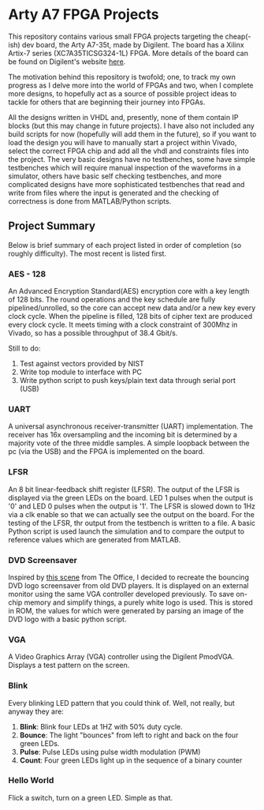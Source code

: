 # Arty A7 FPGA Projects
This repository contains various small FPGA projects targeting the cheap(-ish) dev board, the Arty A7-35t, made by Digilent. The board has a Xilinx Artix-7 series (XC7A35TICSG324-1L) FPGA. More details of the board can be found on Digilent's website [here](https://reference.digilentinc.com/reference/programmable-logic/arty-a7/start). 

The motivation behind this repository is twofold; one, to track my own progress as I delve more into the world of FPGAs and two, when I complete more designs, to hopefully act as a source of possible project ideas to tackle for others that are beginning their journey into FPGAs.

All the designs written in VHDL and, presently, none of them contain IP blocks (but this may change in future projects). I have also not included any build scripts for now (hopefully will add them in the future), so if you want to load the design you will have to manually start a project within Vivado, select the correct FPGA chip and add all the vhdl and constraints files into the project. The very basic designs have no testbenches, some have simple testbenches which will require manual inspection of the waveforms in a simulator, others have basic self checking testbenches, and more complicated designs have more sophisticated testbenches that read and write from files where the input is generated and the checking of correctness is done from MATLAB/Python scripts. 

## Project Summary
Below is brief summary of each project listed in order of completion (so roughly difficulty).  The most recent is listed first.
### AES - 128
An Advanced Encryption Standard(AES) encryption core with a key length of 128 bits. The round operations and the key schedule are fully pipelined/unrolled, so the core can accept new data and/or a new key every clock cycle. When the pipeline is filled, 128 bits of cipher text are produced every clock cycle. It meets timing with a clock constraint of 300Mhz in Vivado, so has a possible throughput of 38.4 Gbit/s. 

Still to do: 
1. Test against vectors provided by NIST
2. Write top module to interface with PC
3. Write python script to push keys/plain text data through serial port (USB)


### UART
A universal asynchronous receiver-transmitter (UART) implementation. The receiver has 16x oversampling and the incoming bit is determined by a majority vote of the three middle samples. A simple loopback between the pc (via the USB) and the FPGA is implemented on the board.   

### LFSR
An 8 bit linear-feedback shift register (LFSR). The output of the LFSR is displayed via the green LEDs on the board. LED 1 pulses when the output is '0' and LED 0 pulses when the output is '1'. The LFSR is slowed down to 1Hz via a clk enable so that we can actually see the output on the board. 
For the testing of the LFSR, thr output from the testbench is written to a file. A basic Python script is used launch the simulation and to compare the output to reference values which are generated from MATLAB. 

### DVD Screensaver
Inspired by [this scene](https://www.youtube.com/watch?v=QOtuX0jL85Y) from The Office, I decided to recreate the bouncing DVD logo screensaver from old DVD players. It is displayed on an external monitor using the same VGA controller developed previously. To save on-chip memory and simplify things, a purely white logo is used. This is stored in ROM, the values for which were generated by parsing an image of the DVD logo with a basic python script.  
### VGA
A Video Graphics Array (VGA) controller using the Digilent PmodVGA. Displays a test pattern on the screen.
### Blink
Every blinking LED pattern that you could think of. Well, not really, but anyway they are:
1. **Blink**: Blink four LEDs at 1HZ with 50% duty cycle.
2. **Bounce**: The light "bounces" from left to right and back on the four green LEDs.  
3. **Pulse**: Pulse LEDs using pulse width modulation (PWM)
4. **Count**: Four green LEDs light up in the sequence of a binary counter

### Hello World
Flick a switch, turn on a green LED. Simple as that.
